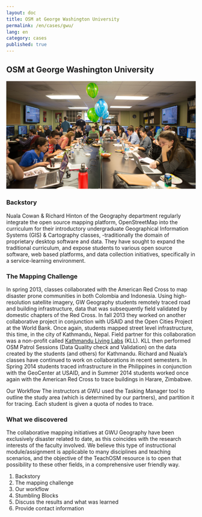```yaml
---
layout: doc
title: OSM at George Washington University
permalink: /en/cases/gwu/
lang: en
category: cases
published: true
---
```


## OSM at George Washington University

<img src="/img/gwu-casestudy.jpg" />

### Backstory
Nuala Cowan & Richard Hinton of the Geography department regularly integrate the open source mapping platform, OpenStreetMap into the curriculum for their introductory undergraduate Geographical Information Systems (GIS) & Cartography classes, -traditionally the domain of proprietary desktop software and data. They have sought to expand the traditional curriculum, and expose students to various open source software, web based platforms, and data collection initiatives, specifically in a service-learning environment. 

### The Mapping Challenge
In spring 2013, classes collaborated with the American Red Cross to map disaster prone communities in both Colombia and Indonesia. Using high-resolution satellite imagery, GW Geography students remotely traced road and building infrastructure, data that was subsequently field validated by domestic chapters of the Red Cross. In fall 2013 they worked on another collaborative project in conjunction with USAID and the Open Cities Project at the World Bank. Once again, students mapped street level infrastructure, this time, in the city of Kathmandu, Nepal. Field partner for this collaboration was a non-profit called [Kathmandu Living Labs](http://kathmandulivinglabs.org/) (KLL). KLL then performed OSM Patrol Sessions (Data Quality check and Validation) on the data created by the students (and others) for Kathmandu. Richard and Nuala’s classes have continued to work on collaborations in recent semesters. In Spring 2014 students traced infrastructure in the Philippines in conjunction with the GeoCenter at USAID, and in Summer 2014 students worked once again with the American Red Cross to trace buildings in Harare, Zimbabwe. 

Our Workflow
The instructors at GWU used the Tasking Manager tool to outline the study area (which is determined by our partners), and partition it for tracing. 
Each student is given a quota of nodes to trace.

### What we discovered
The collaborative mapping initiatives at GWU Geography have been exclusively disaster related to date, as this coincides with the research interests of the faculty involved. We believe this type of instructional module/assignment is applicable to many disciplines and teaching scenarios, and the objective of the TeachOSM resource is to open that possibility to these other fields, in a comprehensive user friendly way.

1. Backstory
2. The mapping challenge
3. Our workflow
4. Stumbling Blocks
5. Discuss the results and what was learned
6. Provide contact information